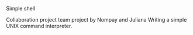 Simple shell

Collaboration project team project by Nompay and Juliana
Writing a simple UNIX command interpreter.
